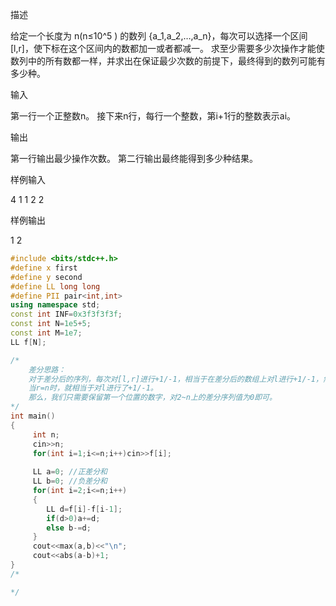 

描述

给定一个长度为 n(n≤10^5 ) 的数列 {a_1,a_2,…,a_n}，每次可以选择一个区间 [l,r]，使下标在这个区间内的数都加一或者都减一。
求至少需要多少次操作才能使数列中的所有数都一样，并求出在保证最少次数的前提下，最终得到的数列可能有多少种。

输入

第一行一个正整数n。
接下来n行，每行一个整数，第i+1行的整数表示ai。

输出

第一行输出最少操作次数。
第二行输出最终能得到多少种结果。

样例输入

4
1
1
2
2


样例输出

1
2





```c++
#include <bits/stdc++.h>
#define x first
#define y second
#define LL long long
#define PII pair<int,int>
using namespace std;
const int INF=0x3f3f3f3f;
const int N=1e5+5;
const int M=1e7;
LL f[N]; 

/*
	差分思路：
	对于差分后的序列，每次对[l,r]进行+1/-1，相当于在差分后的数组上对l进行+1/-1，然后对r+1进行-1/+1 
	当r=n时，就相当于对l进行了+1/-1。
	那么，我们只需要保留第一个位置的数字，对2~n上的差分序列值为0即可。 
*/ 
int main()
{
	 int n;
	 cin>>n;
	 for(int i=1;i<=n;i++)cin>>f[i];
	 
	 LL a=0; //正差分和 
	 LL b=0; //负差分和 
	 for(int i=2;i<=n;i++)
	 {
	 	LL d=f[i]-f[i-1];
	 	if(d>0)a+=d;
	 	else b-=d;
	 }
	 cout<<max(a,b)<<"\n";
	 cout<<abs(a-b)+1;
}
/*

*/
```

